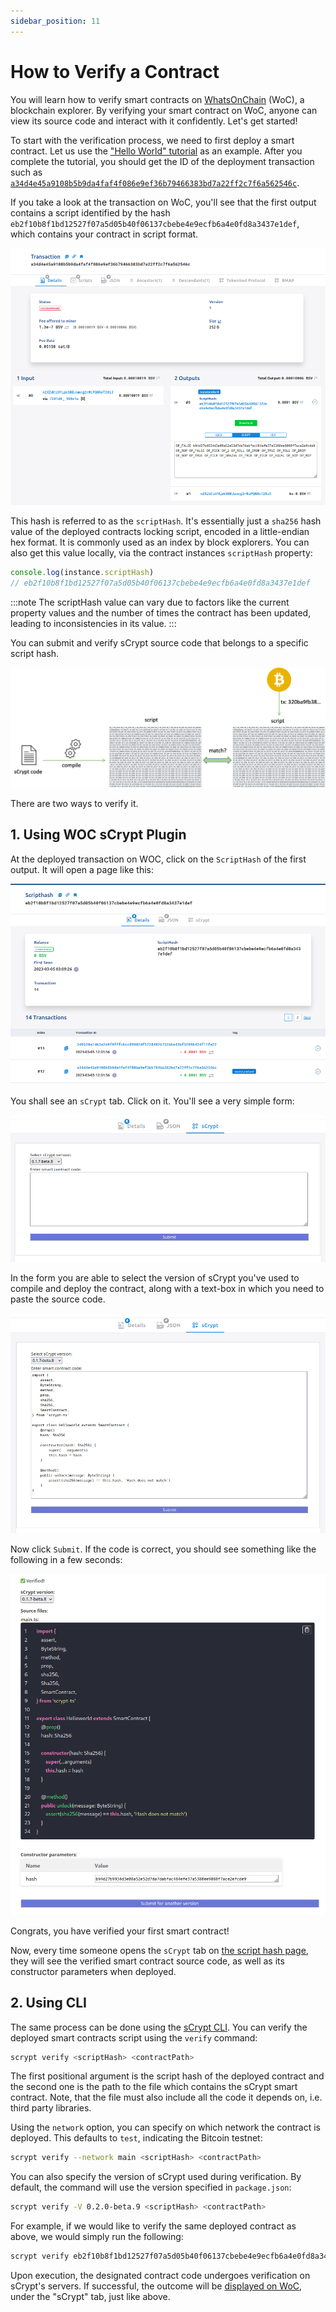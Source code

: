 ```yaml
---
sidebar_position: 11
---
```


# How to Verify a Contract

You will learn how to verify smart contracts on [WhatsOnChain](https://whatsonchain.com/) (WoC), a blockchain explorer.
By verifying your smart contract on WoC, anyone can view its source code and interact with it confidently. Let's get started!


To start with the verification process, we need to first deploy a smart contract. Let us use the ["Hello World" tutorial](./tutorials/hello-world.md) as an example. After you complete the tutorial, you should get the ID of the deployment transaction such as [`a34d4e45a9108b5b9da4faf4f086e9ef36b79466383bd7a22ff2c7f6a562546c`](https://test.whatsonchain.com/tx/a34d4e45a9108b5b9da4faf4f086e9ef36b79466383bd7a22ff2c7f6a562546c).


If you take a look at the transaction on WoC, you'll see that the first output contains a script identified by the hash `eb2f10b8f1bd12527f07a5d05b40f06137cbebe4e9ecfb6a4e0fd8a3437e1def`, which contains your contract in script format.

![](../static/img/verify-tx-out.png)

This hash is referred to as the `scriptHash`. It's essentially just a `sha256` hash value of the deployed contracts locking script, encoded in a little-endian hex format. It is commonly used as an index by block explorers. You can also get this value locally, via the contract instances `scriptHash` property:

```ts
console.log(instance.scriptHash)
// eb2f10b8f1bd12527f07a5d05b40f06137cbebe4e9ecfb6a4e0fd8a3437e1def
```

:::note
The scriptHash value can vary due to factors like the current property values and the number of times the contract has been updated, leading to inconsistencies in its value. 
:::

You can submit and verify sCrypt source code that belongs to a specific script hash.

![](../static/img/verify-diagram.webp)

There are two ways to verify it.

## 1. Using WOC sCrypt Plugin

At the deployed transaction on WOC, click on the `ScriptHash` of the first output. It will open a page like this:

![](../static/img/verify-scripthash.png)

You shall see an `sCrypt` tab. Click on it. You'll see a very simple form:


![](../static/img/verify-submit.png)

In the form you are able to select the version of sCrypt you've used to compile and deploy the contract, along with a text-box in which you need to paste the source code.


![](../static/img/verify-submit-filled.png)


Now click `Submit`. If the code is correct, you should see something like the following in a few seconds:


![](../static/img/verify-verified-code.png)

Congrats, you have verified your first smart contract!

Now, every time someone opens the `sCrypt` tab on [the script hash page](https://test.whatsonchain.com/script/eb2f10b8f1bd12527f07a5d05b40f06137cbebe4e9ecfb6a4e0fd8a3437e1def), they will see the verified smart contract source code, as well as its constructor parameters when deployed.

## 2. Using CLI

The same process can be done using the [sCrypt CLI](https://www.npmjs.com/package/scrypt-cli). 
You can verify the deployed smart contracts script using the `verify` command:

```sh
scrypt verify <scriptHash> <contractPath>
```

The first positional argument is the script hash of the deployed contract and the second one is the path to the file which contains the sCrypt smart contract. Note, that the file must also include all the code it depends on, i.e. third party libraries.

Using the `network` option, you can specify on which network the contract is deployed. This defaults to `test`, indicating the Bitcoin testnet:

```sh
scrypt verify --network main <scriptHash> <contractPath>
```

You can also specify the version of sCrypt used during verification. By default, the command will use the version specified in `package.json`:

```sh
scrypt verify -V 0.2.0-beta.9 <scriptHash> <contractPath>
```

For example, if we would like to verify the same deployed contract as above, we would simply run the following:

```sh
scrypt verify eb2f10b8f1bd12527f07a5d05b40f06137cbebe4e9ecfb6a4e0fd8a3437e1def src/contracts/demoproject.ts
```

Upon execution, the designated contract code undergoes verification on sCrypt's servers. If successful, the outcome will be [displayed on WoC](https://test.whatsonchain.com/script/eb2f10b8f1bd12527f07a5d05b40f06137cbebe4e9ecfb6a4e0fd8a3437e1def), under the "sCrypt" tab, just like above.

